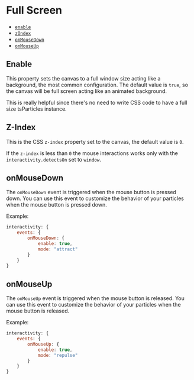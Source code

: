 # Full Screen

-   [`enable`](#enable)
-   [`zIndex`](#zIndex)
-   [`onMouseDown`](#onMouseDown)
-   [`onMouseUp`](#onMouseUp)

## Enable

This property sets the canvas to a full window size acting like a background, the most common configuration. The default
value is `true`, so the canvas will be full screen acting like an animated background.

This is really helpful since there's no need to write CSS code to have a full size tsParticles instance.

## Z-Index

This is the CSS `z-index` property set to the canvas, the default value is `0`.

If the `z-index` is less than `0` the mouse interactions works only with the `interactivity.detectsOn` set to `window`.

## onMouseDown

The `onMouseDown` event is triggered when the mouse button is pressed down. You can use this event to customize the behavior of your particles when the mouse button is pressed down.

Example:
```javascript
interactivity: {
    events: {
        onMouseDown: {
            enable: true,
            mode: "attract"
        }
    }
}
```

## onMouseUp

The `onMouseUp` event is triggered when the mouse button is released. You can use this event to customize the behavior of your particles when the mouse button is released.

Example:
```javascript
interactivity: {
    events: {
        onMouseUp: {
            enable: true,
            mode: "repulse"
        }
    }
}